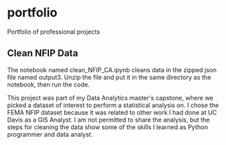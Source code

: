 # portfolio
Portfolio of professional projects

## Clean NFIP Data
The notebook named clean_NFIP_CA.ipynb cleans data in the zipped json file named output3. 
Unzip the file and put it in the same directory as the notebook, then run the code.

This project was part of my Data Analytics master's capstone, where we picked a dataset of interest to perform a statistical analysis on. I chose the FEMA NFIP dataset because it was related to other work I had done at UC Davis as a GIS Analyst. I am not permitted to share the analysis, but the steps for cleaning the data show some of the skills I learned as Python programmer and data analyst.
